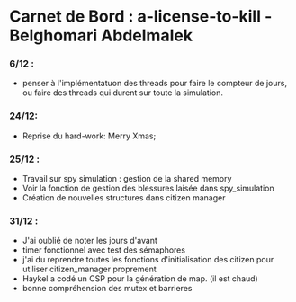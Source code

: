 # Carnet de Bord : a-license-to-kill - Belghomari Abdelmalek

### 6/12 : 

-   penser à l'implémentatuon des threads pour faire le compteur de jours, ou faire des threads qui durent sur toute la simulation. 

### 24/12: 

-   Reprise du hard-work: Merry Xmas; 

### 25/12 :
- Travail sur spy simulation : gestion de la shared memory
- Voir la fonction de gestion des blessures laisée dans spy_simulation
- Création de nouvelles structures dans citizen manager

### 31/12 :
- J'ai oublié de noter les jours d'avant
- timer fonctionnel avec test des sémaphores 
- j'ai du reprendre toutes les fonctions d'initialisation des citizen pour utiliser citizen_manager proprement
- Haykel a codé un CSP pour la génération de map. (il est chaud)
- bonne compréhension des mutex et barrieres
